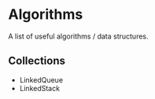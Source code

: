 # Algorithms

A list of useful algorithms / data structures.

## Collections
 - LinkedQueue
 - LinkedStack
